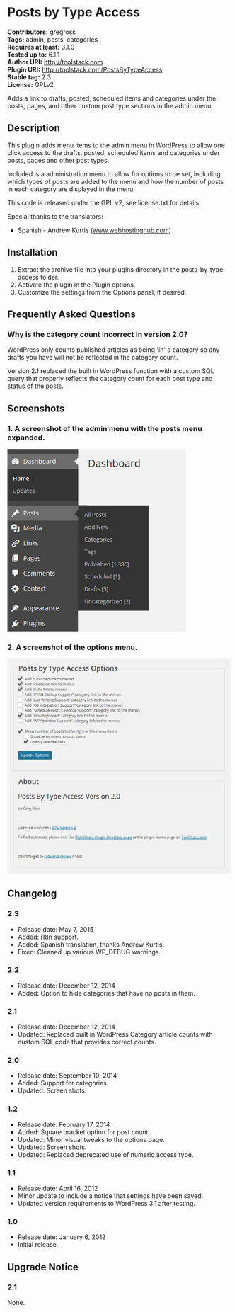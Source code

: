 # Posts by Type Access #
**Contributors:** [gregross](https://profiles.wordpress.org/gregross/)  
**Tags:** admin, posts, categories  
**Requires at least:** 3.1.0  
**Tested up to:** 6.1.1  
**Author URI:** http://toolstack.com  
**Plugin URI:** http://toolstack.com/PostsByTypeAccess  
**Stable tag:** 2.3  
**License:** GPLv2  

Adds a link to drafts, posted, scheduled items and categories under the posts, pages, and other custom post type sections in the admin menu.

## Description ##

This plugin adds menu items to the admin menu in WordPress to allow one click access to the drafts, posted, scheduled items and categories under posts, pages and other post types.

Included is a administration menu to allow for options to be set, including which types of posts are added to the menu and how the number of posts in each category are displayed in the menu.

This code is released under the GPL v2, see license.txt for details.

Special thanks to the translators:

* Spanish - Andrew Kurtis (www.webhostinghub.com)

## Installation ##

1. Extract the archive file into your plugins directory in the posts-by-type-access folder.
2. Activate the plugin in the Plugin options.
3. Customize the settings from the Options panel, if desired.

## Frequently Asked Questions ##

### Why is the category count incorrect in version 2.0? ###

WordPress only counts published articles as being 'in' a category so any drafts you have will not be reflected in the category count.

Version 2.1 replaced the built in WordPress function with a custom SQL query that properly reflects the category count for each post type and status of the posts.

## Screenshots ##

### 1. A screenshot of the admin menu with the posts menu expanded. ###
![A screenshot of the admin menu with the posts menu expanded.](assets/screenshot-1.png)

### 2. A screenshot of the options menu. ###
![A screenshot of the options menu.](assets/screenshot-2.png)


## Changelog ##
### 2.3 ###
* Release date: May 7, 2015
* Added: i18n support.
* Added: Spanish translation, thanks Andrew Kurtis.
* Fixed: Cleaned up various WP_DEBUG warnings.

### 2.2 ###
* Release date: December 12, 2014
* Added: Option to hide categories that have no posts in them.

### 2.1 ###
* Release date:  December 12, 2014
* Updated: Replaced built in WordPress Category article counts with custom SQL code that provides correct counts.

### 2.0 ###
* Release date: September 10, 2014
* Added: Support for categories.
* Updated: Screen shots.

### 1.2 ###
* Release date: February 17, 2014
* Added: Square bracket option for post count.
* Updated: Minor visual tweaks to the options page.
* Updated: Screen shots.
* Updated: Replaced deprecated use of numeric access type.

### 1.1 ###
* Release date: April 16, 2012
* Minor update to include a notice that settings have been saved.
* Updated version requirements to WordPress 3.1 after testing.

### 1.0 ###
* Release date: January 6, 2012
* Initial release.

## Upgrade Notice ##

### 2.1 ###
None.


